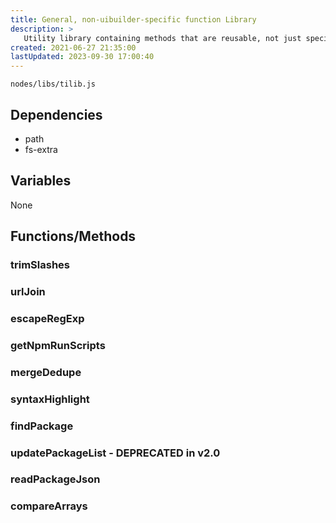 ```yaml
---
title: General, non-uibuilder-specific function Library
description: >
   Utility library containing methods that are reusable, not just specific to UIBUILDER.
created: 2021-06-27 21:35:00
lastUpdated: 2023-09-30 17:00:40
---
```


`nodes/libs/tilib.js`

## Dependencies

* path
* fs-extra

## Variables

None

## Functions/Methods

### trimSlashes

### urlJoin

### escapeRegExp

### getNpmRunScripts

### mergeDedupe

### syntaxHighlight

### findPackage

### updatePackageList - DEPRECATED in v2.0

### readPackageJson

### compareArrays
